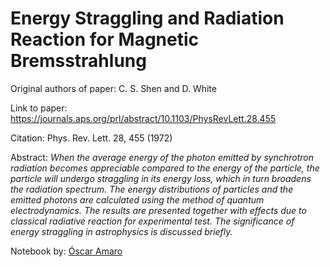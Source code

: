 # Energy Straggling and Radiation Reaction for Magnetic Bremsstrahlung

Original authors of paper: C. S. Shen and D. White

Link to paper: https://journals.aps.org/prl/abstract/10.1103/PhysRevLett.28.455

Citation: Phys. Rev. Lett. 28, 455 (1972)

Abstract: _When the average energy of the photon emitted by synchrotron radiation becomes appreciable compared to the energy of the particle, the particle will undergo straggling in its energy loss, which in turn broadens the radiation spectrum. The energy distributions of particles and the emitted photons are calculated using the method of quantum electrodynamics. The results are presented together with effects due to classical radiative reaction for experimental test. The significance of energy straggling in astrophysics is discussed briefly._

Notebook by: [Óscar Amaro](https://github.com/OsAmaro)

